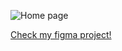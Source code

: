 ![Home page](https://firebasestorage.googleapis.com/v0/b/portfolio-ms.appspot.com/o/koshyk.png?alt=media&token=17442572-4938-490e-9f56-c89f0f7cb100)

[Check my figma project!](https://www.figma.com/file/9p4riPOceF12T5fV0SHszW/Koshyk?node-id=0%3A1&t=zOrrO4Ke0W4IWBf0-1)
